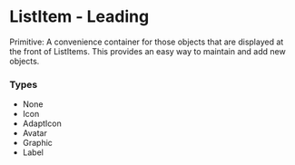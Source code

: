 # ListItem - Leading

Primitive: A convenience container for those objects that are displayed at the front of ListItems.  This provides an easy way to maintain and add new objects.

### Types

- None
- Icon
- AdaptIcon
- Avatar
- Graphic
- Label